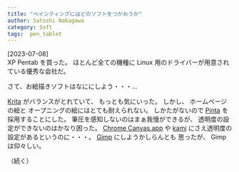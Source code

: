 ```yaml
---
title: "ペインティングにはどのソフトをつかおうか"
author: Satoshi Nakagawa
category: Soft
tags:  pen_tablet
---
```


[2023-07-08]  
 XP Pentab を買った。
ほとんど全ての機種に
Linux 用のドライバーが用意されている優秀な会社だ。

 さて、お絵描きソフトはなににしよう・・・…

 [Krita](https://krita.org/jp/)
がバランスがとれていて、
もっとも気にいった。
しかし、
ホームページの絵と
オープニングの絵にはとても耐えられない。
しかたがないので
[Pinta](https://www.pinta-project.com/)
を採用することにした。
筆圧を感知しないのはまぁ我慢ができるが、
透明度の設定ができないのはかなり困った。
[Chrome Canvas.app](https://canvas.apps.chrome) や
[kami](https://web.kamihq.com/web/viewer.html) にさえ透明度の設定があるというのに・・・。
[Gimp](https://www.gimp.org) にしようかしらんとも
思ったが、
Gimp は仰々しい。

 （続く）

